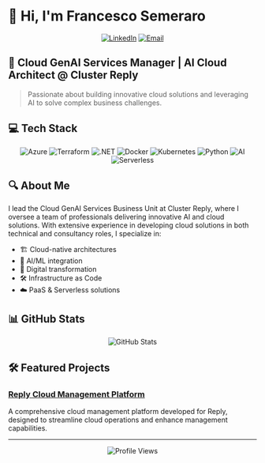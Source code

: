 # 👋 Hi, I'm Francesco Semeraro

<div align="center">
  
  [![LinkedIn](https://img.shields.io/badge/LinkedIn-0077B5?style=for-the-badge&logo=linkedin&logoColor=white)](https://www.linkedin.com/in/francescosemeraro-09b305190/)
  [![Email](https://img.shields.io/badge/Email-D14836?style=for-the-badge&logo=gmail&logoColor=white)](mailto:f.semeraro@reply.it)
  
</div>

## 🚀 Cloud GenAI Services Manager | AI Cloud Architect @ Cluster Reply

> Passionate about building innovative cloud solutions and leveraging AI to solve complex business challenges.

## 💻 Tech Stack

<div align="center">
  <img src="https://img.shields.io/badge/Azure-0089D6?style=for-the-badge&logo=microsoft-azure&logoColor=white" alt="Azure" />
  <img src="https://img.shields.io/badge/Terraform-7B42BC?style=for-the-badge&logo=terraform&logoColor=white" alt="Terraform" />
  <img src="https://img.shields.io/badge/.NET-512BD4?style=for-the-badge&logo=dotnet&logoColor=white" alt=".NET" />
  <img src="https://img.shields.io/badge/Docker-2496ED?style=for-the-badge&logo=docker&logoColor=white" alt="Docker" />
  <img src="https://img.shields.io/badge/Kubernetes-326CE5?style=for-the-badge&logo=kubernetes&logoColor=white" alt="Kubernetes" />
  <img src="https://img.shields.io/badge/Python-3776AB?style=for-the-badge&logo=python&logoColor=white" alt="Python" />
  <img src="https://img.shields.io/badge/AI-FF6F00?style=for-the-badge&logo=ai&logoColor=white" alt="AI" />
  <img src="https://img.shields.io/badge/Serverless-FD5750?style=for-the-badge&logo=serverless&logoColor=white" alt="Serverless" />
</div>

## 🔍 About Me

I lead the Cloud GenAI Services Business Unit at Cluster Reply, where I oversee a team of professionals delivering innovative AI and cloud solutions. With extensive experience in developing cloud solutions in both technical and consultancy roles, I specialize in:

- 🏗️ Cloud-native architectures
- 🧠 AI/ML integration
- 🔄 Digital transformation
- 🛠️ Infrastructure as Code
- ☁️ PaaS & Serverless solutions

## 📊 GitHub Stats

<div align="center">
  <img src="https://github-readme-stats.vercel.app/api?username=franckies&show_icons=true&theme=radical" alt="GitHub Stats" />
</div>

## 🛠️ Featured Projects

### [Reply Cloud Management Platform](https://www.reply.com/cluster-reply-italy/it/cloud-management-platform)
A comprehensive cloud management platform developed for Reply, designed to streamline cloud operations and enhance management capabilities.

---

<div align="center">
  <img src="https://komarev.com/ghpvc/?username=franckies&color=brightgreen" alt="Profile Views" />
</div>
